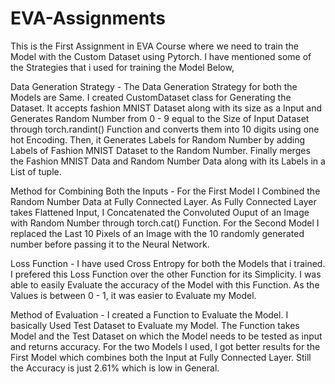 # EVA-Assignments
This is the First Assignment in EVA Course where we need to train the Model with the Custom Dataset using Pytorch. I have mentioned some of the Strategies that i used for training the Model Below,

Data Generation Strategy - The Data Generation Strategy for both the Models are Same. I created CustomDataset class for Generating the Dataset. It accepts fashion MNIST Dataset along with its size as a Input and Generates Random Number from 0 - 9 equal to the Size of Input Dataset through torch.randint() Function and converts them into 10 digits using one hot Encoding. Then, it Generates Labels for Random Number by adding Labels of Fashion MNIST Dataset to the Random Number. Finally merges the Fashion MNIST Data and Random Number Data along with its Labels in a List of tuple.

Method for Combining Both the Inputs - For the First Model I Combined the Random Number Data at Fully Connected Layer. As Fully Connected Layer takes Flattened Input, I Concatenated the Convoluted Ouput of an Image with Random Number through torch.cat() Function. For the Second Model  I replaced the Last 10 Pixels of an Image with the 10 randomly generated number before passing it to the Neural Network. 

Loss Function - I have used Cross Entropy for both the Models that i trained. I prefered this Loss Function over the other Function for its Simplicity. I was able to easily Evaluate the accuracy of the Model with this Function. As the Values is between 0 - 1, it was easier to Evaluate my Model.

Method of Evaluation - I created a Function to Evaluate the Model. I basically Used Test Dataset to Evaluate my Model. The Function takes Model and the Test Dataset on which the Model needs to be tested as input and returns accuracy. For the two Models I used, I got better results for the First Model which combines both the Input at Fully Connected Layer. Still the Accuracy is just 2.61% which is low in General. 

